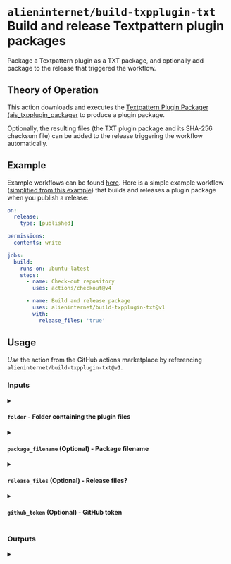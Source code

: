 # `alieninternet/build-txpplugin-txt` <br /> Build and release Textpattern plugin packages

Package a Textpattern plugin as a TXT package, and optionally add package to the release that triggered the workflow.

## Theory of Operation

This action downloads and executes the [Textpattern Plugin Packager (ais_txpplugin_packager](https://github.com/alieninternet/ais_txpplugin_packager) 
to produce a plugin package.

Optionally, the resulting files (the TXT plugin package and its SHA-256 checksum file) can be added to the release triggering the workflow automatically.

## Example

Example workflows can be found [here](https://github.com/alieninternet/build-txpplugin-txt/blob/main/examples).
Here is a simple example workflow ([simplified from this example](https://github.com/alieninternet/build-txpplugin-txt/blob/main/examples/simple.md)) 
that builds and releases a plugin package when you publish a release:

```yaml
on:
  release:
    type: [published]

permissions:
  contents: write

jobs:
  build:
    runs-on: ubuntu-latest
    steps:
      - name: Check-out repository
        uses: actions/checkout@v4

      - name: Build and release package
        uses: alieninternet/build-txpplugin-txt@v1
        with:
          release_files: 'true'
```

## Usage

*Use* the action from the GitHub actions marketplace by referencing `alieninternet/build-txpplugin-txt@v1`.

### Inputs

<details><summary><h4><code>folder</code> - Folder containing the plugin files</h4></summary>
  Folder containing the plugin files (should include manifest.json).

  If not provided, it is assumed the plugin file is in the current working directory. If you haven't changed directory before calling this action, that would be the root of your repository.
</details>

<details><summary><h4><code>package_filename</code> (Optional) - Package filename</h4></summary>
  Optional package filename.

  If not provided, the action will read manifest.json from the specified plugin source folder and construct a filename as <plugin name>_v<version>.txt, with dots in the version replaced by underscores.
</details>

<details><summary><h4><code>release_files</code> (Optional) - Release files?</h4></summary>
  If set to "true", automatically add the generated files to the release.
</details>

<details><summary><h4><code>github_token</code> (Optional) - GitHub token</h4></summary>
  This option defaults to the repository scoped GitHub Token.
  
  If you need more permissions for things such as deploying to another repository, you can add a Personal Access Token (PAT) here.
  
  [Learn more about creating and secrets here.](https://help.github.com/en/actions/automating-your-workflow-with-github-actions/creating-and-using-encrypted-secrets)
  </details>

### Outputs

<details><summary><h4><code></code></h4></summary>
  The filename of the package that was built.

  Append `.sha256` to this for the generated SHA-256 checksum file.
</details>
